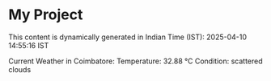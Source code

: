 # My Project

This content is dynamically generated in Indian Time (IST): 2025-04-10 14:55:16 IST


Current Weather in Coimbatore:
Temperature: 32.88 °C
Condition: scattered clouds
